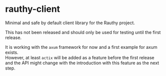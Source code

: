 # rauthy-client

Minimal and safe by default client library for the Rauthy project.

This has not been released and should only be used for testing until the first release.

It is working with the `axum` framework for now and a first example for axum exists.  
However, at least `actix` will be added as a feature before the first release and the
API might change with the introduction with this feature as the next step.
